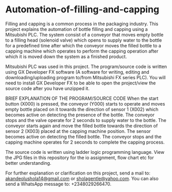 # Automation-of-filling-and-capping
Filling and capping is a common process in the packaging industry. This project explains the automation of bottle filling and capping using a Mitsubishi PLC.  The system consist of a conveyor that moves empty bottle to a filling head (solenoid valve) which opens to supply water to the bottle for a predefined time after which the  conveyor moves the filled bottle to a capping machine which operates to perform the capping operation after which it is moved down the system as a finished product.

Mitsubishi PLC was used in this project. The program/source code is written using GX Developer FX software (A software for writing, editing and downloading/uploading program to/from Mitsubishi FX series PLC). You will need to install GX Developer FX to be able to open the project/view the source code after you have unzipped it. 

BRIEF EXPLANATION OF THE PROGRAM/SOURCE CODE
When the start button (X000) is pressed, the conveyor (Y000) starts to operate and moves empty bottle placed on it towards the direction of sensor 1 (X002) which becomes active on detecting the presence of the bottle. The conveyor stops and the valve operate for 2 seconds to supply water to the bottle. The conveyor starts again and move the filled bottle towards the direction of sensor 2 (X003) placed at the capping machine position. The sensor becomes active on detecting the filled bottle. The conveyor stops and the capping machine operates for 2 seconds to complete the capping process.

The source code is written using ladder logic programming language. View the JPG files in this repository
for the io assignment, flow chart etc for better understanding.




For further explanation or clarification on this project, send a mail to: akandeolushola14@gmail.com or sholagentle@yahoo.com. You can also send a WhatsApp message to: +2348029266470.
